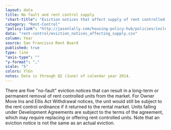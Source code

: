 ```yaml
---
layout: data
title: No fault and rent control supply
"chart-title": "Eviction notices that affect supply of rent controlled units, 1997-2014 Q2"
category: "Rent-Control"
"policy-link": "http://jasonlally.com/housing-policy-hub/policies/inclusionary-housing/"
data: "rent-control/eviction_notices_affecting_supply.csv"
column: Year
source: San Francisco Rent Board
published: true
type: line
"axis-type": ""
"y-format": ","
scale: "5"
colors: YlGn
notes: Data is through Q2 (June) of calendar year 2014.
---
```


There are five "no-fault" eviction notices that can result in a long-term or permanent removal of rent controlled units from the market. For Owner Move Ins and Ellis Act Withdrawal notices, the unit would still be subject to the rent control ordinance if it returned to the rental market. Units falling under Development Agreements are subject to the terms of the agreement, which may require replacing or offering rent controlled units. Note that an eviction notice is not the same as an actual eviction.